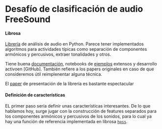 # Desafío de clasificación de audio FreeSound

#### Librosa

[Librería](https://github.com/librosa/librosa) de análisis de audio en Python. Parece tener implementados algoritmos para actividades típicas como separación de componentes armónicos y percusivos, extraer tonalidades y otros.

Tiene buena [documentación](http://librosa.github.io/librosa/), notebooks de [ejemplos](http://nbviewer.jupyter.org/github/librosa/librosa/blob/master/examples/LibROSA%20demo.ipynb) extensos y desarrollo activoen [GitHub]. También refiere a los papers originales en caso de que consideremos útil reimplenentar alguna técnica.

El [paper](conference.scipy.org/proceedings/scipy2015/pdfs/brian_mcfee.pdf) de presentación de la librería es bastante espectacular

#### Definición de características

EL primer paso sería definir unas características interesantes. De lo que hablamos hoy, surge jugar con la construcción de features separados para los componentes armónicos y percusivos de los sonidos, para lo cual ya hay una función de referencia implementada en librosa [`hpss`](http://librosa.github.io/librosa/generated/librosa.decompose.hpss.html#librosa.decompose.hpss).

